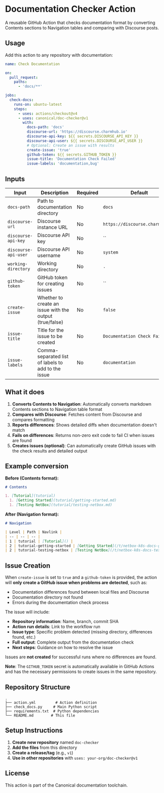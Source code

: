 # Documentation Checker Action

A reusable GitHub Action that checks documentation format by converting Contents sections to Navigation tables and comparing with Discourse posts.

## Usage

Add this action to any repository with documentation:

```yaml
name: Check Documentation

on:
  pull_request:
    paths:
      - 'docs/**'

jobs:
  check-docs:
    runs-on: ubuntu-latest
    steps:
      - uses: actions/checkout@v4
      - uses: canonical/doc-checker@v1
        with:
          docs-path: 'docs'
          discourse-url: 'https://discourse.charmhub.io'
          discourse-api-key: ${{ secrets.DISCOURSE_API_KEY }}
          discourse-api-user: ${{ secrets.DISCOURSE_API_USER }}
          # Optional: Create an issue with results
          create-issue: 'true'
          github-token: ${{ secrets.GITHUB_TOKEN }}
          issue-title: 'Documentation Check Failed'
          issue-labels: 'documentation,bug'
```

## Inputs

| Input | Description | Required | Default |
|-------|-------------|----------|---------|
| `docs-path` | Path to documentation directory | No | `docs` |
| `discourse-url` | Discourse instance URL | No | `https://discourse.charmhub.io` |
| `discourse-api-key` | Discourse API key | No | `` |
| `discourse-api-user` | Discourse API username | No | `system` |
| `working-directory` | Working directory | No | `.` |
| `github-token` | GitHub token for creating issues | No | `` |
| `create-issue` | Whether to create an issue with the output (true/false) | No | `false` |
| `issue-title` | Title for the issue to be created | No | `Documentation Check Failed` |
| `issue-labels` | Comma-separated list of labels to add to the issue | No | `documentation` |

## What it does

1. **Converts Contents to Navigation**: Automatically converts markdown Contents sections to Navigation table format
2. **Compares with Discourse**: Fetches content from Discourse and compares formatting
3. **Reports differences**: Shows detailed diffs when documentation doesn't match
4. **Fails on differences**: Returns non-zero exit code to fail CI when issues are found
5. **Creates issues (optional)**: Can automatically create GitHub issues with the check results and detailed output

## Example conversion

**Before (Contents format):**
```markdown
# Contents

1. [Tutorial](tutorial)
  1. [Getting Started](tutorial/getting-started.md)
  1. [Testing NetBox](tutorial/testing-netbox.md)
```

**After (Navigation format):**
```markdown
# Navigation

| Level | Path | Navlink |
| -- | -- | -- |
| 1 | tutorial | [Tutorial]() |
| 2 | tutorial-getting-started | [Getting Started](/t/netbox-k8s-docs-getting-started/18935) |
| 2 | tutorial-testing-netbox | [Testing NetBox](/t/netbox-k8s-docs-testing-netbox/18937) |
```

## Issue Creation

When `create-issue` is set to `true` and a `github-token` is provided, the action will **only create a GitHub issue when problems are detected**, such as:

- Documentation differences found between local files and Discourse
- Documentation directory not found
- Errors during the documentation check process

The issue will include:
- **Repository information**: Name, branch, commit SHA
- **Action run details**: Link to the workflow run
- **Issue type**: Specific problem detected (missing directory, differences found, etc.)
- **Full output**: Complete output from the documentation check
- **Next steps**: Guidance on how to resolve the issue

Issues are **not created** for successful runs where no differences are found.

**Note**: The `GITHUB_TOKEN` secret is automatically available in GitHub Actions and has the necessary permissions to create issues in the same repository.

## Repository Structure

```
.
├── action.yml         # Action definition
├── check_docs.py     # Main Python script
├── requirements.txt  # Python dependencies
└── README.md        # This file
```

## Setup Instructions

1. **Create new repository** named `doc-checker`
2. **Add the files** from this directory
3. **Create a release/tag** (e.g., `v1`)
4. **Use in other repositories** with `uses: your-org/doc-checker@v1`

## License

This action is part of the Canonical documentation toolchain.